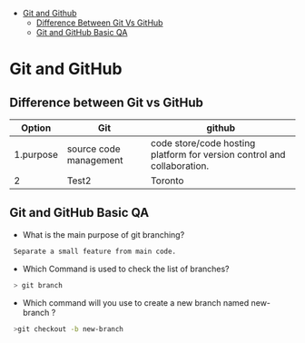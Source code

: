 - [Git and Github](#git-and-github)
  - [Difference Between Git Vs GitHub](#difference-between-git-vs-github)
  - [Git and GitHub Basic QA](#git-and-github-basic-qa)
# Git and GitHub
## Difference between Git vs GitHub
| Option |  Git      | github    |
| -----------   | ------------- | -------- |
| 1.purpose   | source code management       |  code store/code hosting platform for version control and collaboration.  |
| 2   | Test2         | Toronto  |
## Git and GitHub Basic QA
- What is the main purpose of git branching? 
 ```sh
  Separate a small feature from main code.
 ```
- Which Command is used to check the list of branches?
 ```sh
  > git branch
 ```
- Which command will you use to create a new branch named new-branch ?
 ```sh
  >git checkout -b new-branch
 ```

